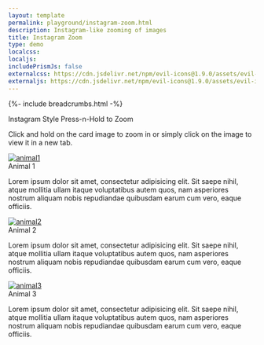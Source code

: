 ```yaml
---
layout: template
permalink: playground/instagram-zoom.html
description: Instagram-like zooming of images
title: Instagram Zoom
type: demo
localcss: 
localjs:
includePrismJs: false
externalcss: https://cdn.jsdelivr.net/npm/evil-icons@1.9.0/assets/evil-icons.min.css, https://cdnjs.cloudflare.com/ajax/libs/animate.css/3.7.2/animate.min.css
externaljs: https://cdn.jsdelivr.net/npm/evil-icons@1.9.0/assets/evil-icons.min.js
---
```


{%- include breadcrumbs.html -%}

<style>
.modal-body {
	padding: 0;
}

.modal-footer {
	padding: .4rem;
}

.modal {
	-webkit-animation-duration: .3s;
			animation-duration: .3s;
	-webkit-animation-delay: 0s;
			animation-delay: 0s;
}
</style>

<div class="container">
	<span class="h3 d-block">Instagram Style Press-n-Hold to Zoom</span>
	<p>Click and hold on the card image to zoom in or simply click on the image to view it in a new tab.</p>
	<div class="row mb-3">
		<div class="col-md-4">
			<div class="card">
				<a href="https://lorempixel.com/800/800/animals/1/" target="_blank"><img alt="animal1" class="card-img-top w-100" data-large="https://lorempixel.com/800/800/animals/1/" src="https://lorempixel.com/400/200/animals/1/"></a>
				<div class="card-body">
					<div class="card-title h4">
						Animal 1
					</div>
					<p>Lorem ipsum dolor sit amet, consectetur adipisicing elit. Sit saepe nihil, atque mollitia ullam itaque voluptatibus autem quos, nam asperiores nostrum aliquam nobis repudiandae quibusdam earum cum vero, eaque officiis.</p>
				</div>
			</div>
		</div>
		<div class="col-md-4">
			<div class="card">
				<a href="https://lorempixel.com/800/800/animals/2/" target="_blank"><img alt="animal2" class="card-img-top w-100" data-large="https://lorempixel.com/800/800/animals/2/" src="https://lorempixel.com/400/200/animals/2/"></a>
				<div class="card-body">
					<div class="card-title h4">
						Animal 2
					</div>
					<p>Lorem ipsum dolor sit amet, consectetur adipisicing elit. Sit saepe nihil, atque mollitia ullam itaque voluptatibus autem quos, nam asperiores nostrum aliquam nobis repudiandae quibusdam earum cum vero, eaque officiis.</p>
				</div>
			</div>
		</div>
		<div class="col-md-4">
			<div class="card">
				<a href="https://lorempixel.com/800/800/animals/3/" target="_blank"><img alt="animal3" class="card-img-top w-100" data-large="https://lorempixel.com/800/800/animals/3/" src="https://lorempixel.com/400/200/animals/3/"></a>
				<div class="card-body">
					<div class="card-title h4">
						Animal 3
					</div>
					<p>Lorem ipsum dolor sit amet, consectetur adipisicing elit. Sit saepe nihil, atque mollitia ullam itaque voluptatibus autem quos, nam asperiores nostrum aliquam nobis repudiandae quibusdam earum cum vero, eaque officiis.</p>
				</div>
			</div>
		</div>
	</div>
</div>

<script>
    window.addEventListener( 'DOMContentLoaded', function() {
        ( function( $ ) {

			$( '.card-img-top' ).each( function( i ) {
				// new Image().src = $( this ).data( 'large' );
				var id = '';
				
				if( !this.id ) {
					$( this ).attr( 'id', 'cit_' + i );
				}
						
				var modal = '<div class="modal animated zoomIn" id="modal_'+i+'" role="dialog" tabindex="-1"><div class="modal-dialog modal-lg modal-dialog-centered" role="document"><div class="modal-content"><div class="modal-body"><img src="'+$( this ).data( 'large' )+'" alt="animal'+i+'" class="w-100" /></div><div class="modal-footer bg-gray-d2"><div data-icon="ei-comment"></div><div data-icon="ei-heart"></div><div data-icon="ei-share-google"></div></div></div></div></div>';
				
				$( 'body' ).append( modal );
			} );
			
			var clickStart = ( ( document.ontouchstart !== null ) ? 'mousedown' : 'touchstart' ),
				clickEnd = ( ( document.ontouchstart !== null ) ? 'mouseup' : 'touchend' );

			var dt;
			$( '.card-img-top, .modal' ).on( clickEnd, function( e ) {
				clearTimeout( dt );
				if( 'icon' === e.target.classList[0] ) {
					if( 'icon--ei-comment' === e.target.classList[1] ) { 
						alert( 'comment' );
					} else if( 'icon--ei-heart' === e.target.classList[1] ) { 
						alert( 'like' );
					} else if( 'icon--ei-share-google' === e.target.classList[1] ) { 
						alert( 'share' );
					}
				}
				$( '.modal' ).modal( 'hide' );
				return false;
			} ).on( clickStart, function( e ) {
				e.preventDefault();
				e.stopPropagation(); 
				var t = $( this ),
					id = '#modal_' + t[0].id.split( '_' )[1];
				
				dt = window.setTimeout( function() {
					$( id ).modal( 'show' );
				}, 500 );
				return false;
			} ); 
    
        } )( jQuery );
    } );
</script>
